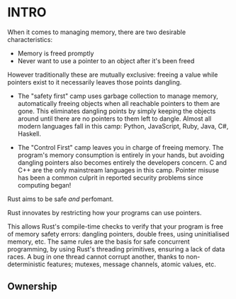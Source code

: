 # INTRO

When it comes to managing memory, there are two desirable characteristics:
- Memory is freed promptly
- Never want to use a pointer to an object after it's been freed

However traditionally these are mutually exclusive: freeing a value while
pointers exist to it necessarily leaves those points dangling.

- The "safety first" camp uses garbage collection to manage memory,
  automatically freeing objects when all reachable pointers to them are gone.
  This eliminates dangling points by simply keeping the objects around until
  there are no pointers to them left to dangle. Almost all modern languages
  fall in this camp: Python, JavaScript, Ruby, Java, C#, Haskell.

- The "Control First" camp leaves you in charge of freeing memory. The
  program's memory consumption is entirely in your hands, but avoiding
  dangling pointers also becomes entirely the developers concern. C and C++
  are the only mainstream languages in this camp. Pointer misuse has been a
  common culprit in reported security problems since computing began!

Rust aims to be safe _and_ perfomant.

Rust innovates by restricting how your programs can use pointers.

This allows Rust's compile-time checks to verify that your program is free
of memory safety errors: dangling pointers, double frees, using uninitialised
memory, etc. The same rules are the basis for safe concurrent programming, by
using Rust's threading primitives, ensuring a lack of data races. A bug in
one thread cannot corrupt another, thanks to non-deterministic features;
mutexes, message channels, atomic values, etc.

## Ownership

